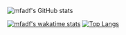 ![mfadf's GitHub stats](https://github-readme-stats.vercel.app/api?username=mfadf&count_private=true&show_icons=true&theme=dark&include_all_commits=true)

[![mfadf's wakatime stats](https://github-readme-stats.vercel.app/api/wakatime?username=mfadf&layout=compact)](https://github.com/mfadf/github-readme-stats)
[![Top Langs](https://github-readme-stats.vercel.app/api/top-langs/?username=mfadf&layout=compact)](https://github.com/anuraghazra/github-readme-stats)

<!--
**mfadf/mfadf** is a ✨ _special_ ✨ repository because its `README.md` (this file) appears on your GitHub profile.

Here are some ideas to get you started:

- 🔭 I’m currently working on ...
- 🌱 I’m currently learning ...
- 👯 I’m looking to collaborate on ...
- 🤔 I’m looking for help with ...
- 💬 Ask me about ...
- 📫 How to reach me: ...
- 😄 Pronouns: ...
- ⚡ Fun fact: ...
-->
